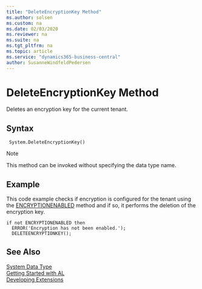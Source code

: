 ```yaml
---
title: "DeleteEncryptionKey Method"
ms.author: solsen
ms.custom: na
ms.date: 02/03/2020
ms.reviewer: na
ms.suite: na
ms.tgt_pltfrm: na
ms.topic: article
ms.service: "dynamics365-business-central"
author: SusanneWindfeldPedersen
---
```

[//]: # (START>DO_NOT_EDIT)
[//]: # (IMPORTANT:Do not edit any of the content between here and the END>DO_NOT_EDIT.)
[//]: # (Any modifications should be made in the .xml files in the ModernDev repo.)
# DeleteEncryptionKey Method
Deletes an encryption key for the current tenant.


## Syntax
```
 System.DeleteEncryptionKey()
```
> [!NOTE]  
> This method can be invoked without specifying the data type name.  



[//]: # (IMPORTANT: END>DO_NOT_EDIT)

## Example  
 This code example checks if encryption is configured for the tenant using the [ENCRYPTIONENABLED](../../methods-auto/system/system-encryptionenabled-method.md) method and if so, it performs the deletion of the encryption key.  

```  
if not ENCRYPTIONENABLED then  
  ERROR('Encryption has not been enabled.');  
  DELETEENCRYPTIONKEY();  
```

## See Also
[System Data Type](system-data-type.md)  
[Getting Started with AL](../../devenv-get-started.md)  
[Developing Extensions](../../devenv-dev-overview.md)
